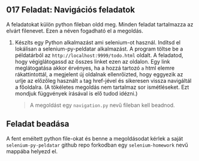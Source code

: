 ## 017 Feladat: Navigációs feladatok

A feladatokat külön python fileban oldd meg. Minden feladat tartalmazza az elvárt filenevet. Ezen a néven fogadható el a megoldás.

1) Készíts egy Python alkalmazást ami selenium-ot használ. Indítsd el lokálisan a selenium-py-peldatar alkalmazást. A program töltse be a példatárból az `http://localhost:9999/todo.html` oldalt. A feladatod, hogy végiglátogassd az összes linket ezen az oldalon. Egy link meglátogatása akkor érvényes, ha a hozzá tartozó `a` html elemre rákattintottál, a megjelent új oldalnak ellenrőizted, hogy eggyezik az urlje az előzőleg használt `a` tag href-jével és sikeresen vissza navigáltál a főoldalra. (A tökéletes megoldás nem tartalmaz sor ismétléseket. Ezt mondjuk függvények írásával is elő tudod idézni.)
    > A megoldást egy `navigation.py` nevű fileban kell beadnod.


## Feladat beadása
A fent eméített python file-okat és benne a megoldásodat kérlek a saját `selenium-py-peldatar` github repo forkodban egy `selenium-homework` nevű mappába helyezd el.
